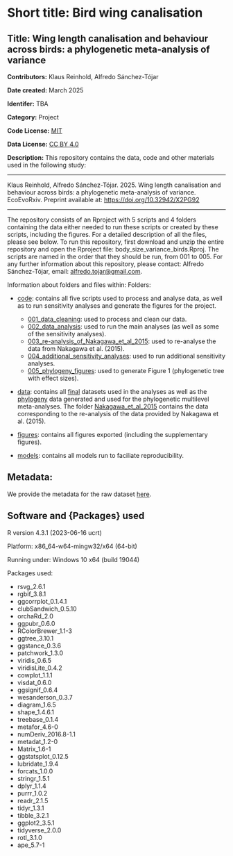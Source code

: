 # Short title: Bird wing canalisation
## Title: Wing length canalisation and behaviour across birds: a phylogenetic meta-analysis of variance
**Contributors:** Klaus Reinhold, Alfredo Sánchez-Tójar 

**Date created:** March 2025

**Identifer:** TBA

**Category:** Project

**Code License:** [MIT](https://github.com/ASanchez-Tojar/meta-analysis_canalisation_bird_wing/blob/main/LICENSE)

**Data License:** [CC BY 4.0](https://github.com/ASanchez-Tojar/meta-analysis_canalisation_bird_wing/blob/main/data/data_LICENSE.txt)

**Description:** This repository contains the data, code and other materials used in the following study:

---

Klaus Reinhold, Alfredo Sánchez-Tójar. 2025. Wing length canalisation and behaviour across birds: a phylogenetic meta-analysis of variance. EcoEvoRxiv. Preprint available at: https://doi.org/10.32942/X2PG92

---

The repository consists of an Rproject with 5 scripts and 4 folders containing the data either needed to run these scripts or created by these scripts, including the figures. For a detailed description of all the files, please see below. To run this repository, first download and unzip the entire repository and open the Rproject file:  body_size_variance_birds.Rproj. The scripts are named in the order that they should be run, from 001 to 005. For any further information about this repository, please contact: Alfredo Sánchez-Tójar, email: alfredo.tojar@gmail.com.

Information about folders and files within:
Folders:
*	[code](https://github.com/ASanchez-Tojar/meta-analysis_canalisation_bird_wing/tree/main/code): contains all five scripts used to process and analyse data, as well as to run sensitivity analyses and generate the figures for the project.
    - [001_data_cleaning](https://github.com/ASanchez-Tojar/meta-analysis_canalisation_bird_wing/blob/main/code/001_data_cleaning.R): used to process and clean our data.
    -	[002_data_analysis](https://github.com/ASanchez-Tojar/meta-analysis_canalisation_bird_wing/blob/main/code/002_data_analysis.R): used to run the main analyses (as well as some of the sensitivity analyses).
    -	[003_re-analysis_of_Nakagawa_et_al_2015](https://github.com/ASanchez-Tojar/meta-analysis_canalisation_bird_wing/blob/main/code/003_re-analysis_of_Nakagawa_et_al_2015.R): used to re-analyse the data from Nakagawa et al. (2015).
    -	[004_additional_sensitivity_analyses](https://github.com/ASanchez-Tojar/meta-analysis_canalisation_bird_wing/blob/main/code/004_additional_sensitivity_analyses.R): used to run additional sensitivity analyses.
    -	[005_phylogeny_figures](https://github.com/ASanchez-Tojar/meta-analysis_canalisation_bird_wing/blob/main/code/005_phylogeny_figures.R): used to generate Figure 1 (phylogenetic tree with effect sizes).

*	[data](https://github.com/ASanchez-Tojar/meta-analysis_canalisation_bird_wing/tree/main/data): contains all [final](https://github.com/ASanchez-Tojar/meta-analysis_canalisation_bird_wing/tree/main/data/final) datasets used in the analyses as well as the [phylogeny](https://github.com/ASanchez-Tojar/meta-analysis_canalisation_bird_wing/tree/main/data/phylogeny) data generated and used for the phylogenetic multilevel meta-analyses. The folder [Nakagawa_et_al_2015](https://github.com/ASanchez-Tojar/meta-analysis_canalisation_bird_wing/tree/main/data/Nakagawa_et_al_2015) contains the data corresponding to the re-analysis of the data provided by Nakagawa et al. (2015).

*	[figures](https://github.com/ASanchez-Tojar/meta-analysis_canalisation_bird_wing/tree/main/figures): contains all figures exported (including the supplementary figures).

*	[models](https://github.com/ASanchez-Tojar/meta-analysis_canalisation_bird_wing/tree/main/models): contains all models run to faciliate reproducibility.

## Metadata:
We provide the metadata for the raw dataset [here](https://github.com/ASanchez-Tojar/meta-analysis_canalisation_bird_wing/blob/main/data/final/METADATA.csv).

## Software and {Packages} used
R version 4.3.1 (2023-06-16 ucrt)

Platform: x86_64-w64-mingw32/x64 (64-bit)

Running under: Windows 10 x64 (build 19044)

Packages used: 
- rsvg_2.6.1          
- rgbif_3.8.1         
- ggcorrplot_0.1.4.1  
- clubSandwich_0.5.10
- orchaRd_2.0
- ggpubr_0.6.0       
- RColorBrewer_1.1-3  
- ggtree_3.10.1       
- ggstance_0.3.6      
- patchwork_1.3.0     
- viridis_0.6.5       
- viridisLite_0.4.2  
- cowplot_1.1.1       
- visdat_0.6.0        
- ggsignif_0.6.4      
- wesanderson_0.3.7   
- diagram_1.6.5       
- shape_1.4.6.1      
- treebase_0.1.4      
- metafor_4.6-0       
- numDeriv_2016.8-1.1
- metadat_1.2-0
- Matrix_1.6-1        
- ggstatsplot_0.12.5
- lubridate_1.9.4
- forcats_1.0.0       
- stringr_1.5.1       
- dplyr_1.1.4         
- purrr_1.0.2         
- readr_2.1.5        
- tidyr_1.3.1         
- tibble_3.2.1        
- ggplot2_3.5.1       
- tidyverse_2.0.0
- rotl_3.1.0
- ape_5.7-1
